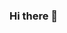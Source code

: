 ### Hi there 👋

<!--
**Mohina24/Mohina24** is a ✨ _special_ ✨ repository because its `README.md` (this file) appears on your GitHub profile.

Here are some ideas to get you started:

- 🔭 I’m currently working on visual Code Studio as a current directory ...
- 🌱 I’m currently learning ... pulling and pushing files documents into Github and Visual Studio code.     
- 👯 I’m looking to collaborate on ... teams work 
- 🤔 I’m looking for help with ...Linux and cloud 
- 💬 Ask me about ... what I know and dont know about IT 
- 📫 How to reach me: ... Through email and phone number 
- 😄 Pronouns: ... Mohishka
- ⚡ Fun fact: ... cool girl
-->
